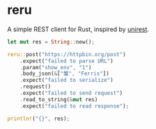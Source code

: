 # reru

A simple REST client for Rust, inspired by [unirest](http://unirest.io/).

```rust
let mut res = String::new();

reru::post("https://httpbin.org/post")
    .expect("failed to parse URL")
    .param("show_env", "1")
    .body_json(&["蟹", "Ferris"])
    .expect("failed to serialize")
    .request()
    .expect("failed to send request")
    .read_to_string(&mut res)
    .expect("failed to read response");

println!("{}", res);
```
